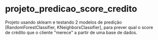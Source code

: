 # projeto_predicao_score_credito
Projeto usando sklearn e testando 2 modelos de predição [RandomForestClassifier, KNeighborsClassifier], para prever qual o score de crédito que o cliente "merece" a partir de uma base de dados.
